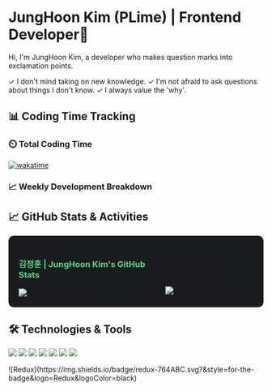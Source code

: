 # JungHoon Kim (PLime) | Frontend Developer🚀

Hi, I'm JungHoon Kim, a developer who makes question marks into exclamation points.

✓ I don't mind taking on new knowledge.
✓ I'm not afraid to ask questions about things I don't know.
✓ I always value the 'why'.

## 📊 Coding Time Tracking

### ⏲️ Total Coding Time
[![wakatime](https://wakatime.com/badge/user/YOUR_WAKATIME_USER_ID.svg)](https://wakatime.com/@YOUR_WAKATIME_USER_ID)

### 📈 Weekly Development Breakdown
<!--START_SECTION:waka-->
<!--END_SECTION:waka-->

## 📈 GitHub Stats & Activities

<div style="display: flex; justify-content: space-between; background-color: #1a1b1e; padding: 20px; border-radius: 10px;">
  <div>
    <h3 style="color: #4ade80;">김정훈 | JungHoon Kim's GitHub Stats</h3>
    <img src="https://github-readme-stats.vercel.app/api?username=JungHoon0814&show_icons=true&hide_border=true&theme=dark&bg_color=1a1b1e&icon_color=4ade80&title_color=4ade80&text_color=ffffff&count_private=true&include_all_commits=true" alt="GitHub Stats" />
  </div>
  
  <div>
    <h3>Most Used Languages</h3>
    <img src="https://github-readme-stats.vercel.app/api/top-langs/?username=JungHoon0814&layout=compact&hide_border=true&theme=dark&bg_color=1a1b1e&title_color=4ade80" alt="Top Languages" />
  </div>
</div>

## 🛠️ Technologies & Tools

<p>
  <img src="https://img.shields.io/badge/HTML5-E34F26?style=for-the-badge&logo=html5&logoColor=white" />
  <img src="https://img.shields.io/badge/CSS3-1572B6?style=for-the-badge&logo=css3&logoColor=white" />
  <img src="https://img.shields.io/badge/Sass-CC6699?style=for-the-badge&logo=sass&logoColor=white" />
  <img src="https://img.shields.io/badge/JavaScript-F7DF1E?style=for-the-badge&logo=javascript&logoColor=black" />
  <img src="https://img.shields.io/badge/TypeScript-3178C6?style=for-the-badge&logo=typescript&logoColor=white" />
  <img src="https://img.shields.io/badge/React-61DAFB?style=for-the-badge&logo=react&logoColor=black" />
  <img src="https://img.shields.io/badge/Figma-F24E1E?style=for-the-badge&logo=figma&logoColor=white" />
</p>
![Redux](https://img.shields.io/badge/redux-764ABC.svg?&style=for-the-badge&logo=Redux&logoColor=black)


<!---
JungHoon0814/JungHoon0814 is a ✨ special ✨ repository because its `README.md` (this file) appears on your GitHub profile.
You can click the Preview link to take a look at your changes.
--->
